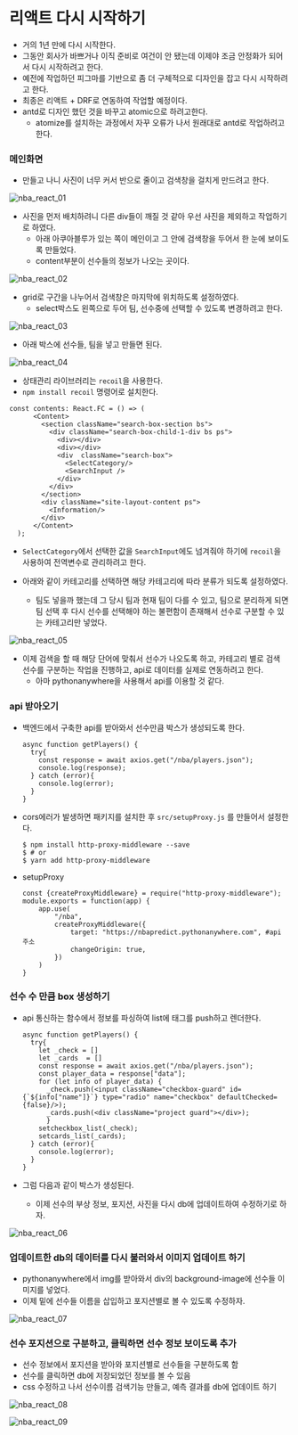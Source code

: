 # 리액트 다시 시작하기

- 거의 1년 만에 다시 시작한다.
- 그동안 회사가 바쁘거나 이직 준비로 여건이 안 됐는데 이제야 조금 안정화가 되어서 다시 시작하려고 한다.
- 예전에 작업하던 피그마를 기반으로 좀 더 구체적으로 디자인을 잡고 다시 시작하려고 한다.
- 최종은 리액트 + DRF로 연동하여 작업할 예정이다.
- antd로 디자인 했던 것을 바꾸고 atomic으로 하려고한다. 
  - atomize를 설치하는 과정에서 자꾸 오류가 나서 원래대로 antd로 작업하려고 한다.


### 메인화면

- 만들고 나니 사진이 너무 커서 반으로 줄이고 검색창을 걸치게 만드려고 한다.

![nba_react_01](img/nba_react_01.jpg)

- 사진을 먼저 배치하려니 다른 div들이 깨질 것 같아 우선 사진을 제외하고 작업하기로 하였다.
  - 아래 아쿠아블루가 있는 쪽이 메인이고 그 안에 검색창을 두어서 한 눈에 보이도록 만들었다.
  - content부분이 선수들의 정보가 나오는 곳이다.

![nba_react_02](img/nba_react_02.jpg)

- grid로 구간을 나누어서 검색창은 마지막에 위치하도록 설정하였다.
  - select박스도 왼쪽으로 두어 팀, 선수중에 선택할 수 있도록 변경하려고 한다.

![nba_react_03](img/nba_react_03.jpg)

- 아래 박스에 선수들, 팀을 넣고 만들면 된다.

![nba_react_04](img/nba_react_04.jpg)

- 상태관리 라이브러리는 `recoil`을 사용한다.
- `npm install recoil` 명령어로 설치한다.

```react
const contents: React.FC = () => (
      <Content>
        <section className="search-box-section bs">
          <div className="search-box-child-1-div bs ps">
            <div></div>
            <div></div>
            <div  className="search-box">
              <SelectCategory/>
              <SearchInput />
            </div>
          </div>
        </section>
        <div className="site-layout-content ps">
          <Information/>
        </div>
      </Content>
  );
```

- `SelectCategory`에서 선택한 값을 `SearchInput`에도 넘겨줘야 하기에 `recoil`을 사용하여 전역변수로 관리하려고 한다.

- 아래와 같이 카테고리를 선택하면 해당 카테고리에 따라 분류가 되도록 설정하였다.
  - 팀도 넣을까 했는데 그 당시 팀과 현재 팀이 다를 수 있고, 팀으로 분리하게 되면 팀 선택 후 다시 선수를 선택해야 하는 불편함이 존재해서 선수로 구분할 수 있는 카테고리만 넣었다.

![nba_react_05](img/nba_react_05.gif)

- 이제 검색을 할 때 해당 단어에 맞춰서 선수가 나오도록 하고, 카테고리 별로 검색 선수를 구분하는 작업을 진행하고, api로 데이터를 실제로 연동하려고 한다.
  - 아마 pythonanywhere을 사용해서 api를 이용할 것 같다.

### api 받아오기

- 백엔드에서 구축한 api를 받아와서 선수만큼 박스가 생성되도록 한다.

  ```react
  async function getPlayers() {
    try{
      const response = await axios.get("/nba/players.json");
      console.log(response);
    } catch (error){
      console.log(error);
    }
  }
  ```

- cors에러가 발생하면 패키지를 설치한 후 `src/setupProxy.js` 를 만들어서 설정한다.

  ```shell
  $ npm install http-proxy-middleware --save
  $ # or
  $ yarn add http-proxy-middleware
  ```

- setupProxy

  ```react
  const {createProxyMiddleware} = require("http-proxy-middleware");
  module.exports = function(app) {
      app.use(
          "/nba",
          createProxyMiddleware({
              target: "https://nbapredict.pythonanywhere.com", #api 주소
              changeOrigin: true,
          })
      )
  }
  ```


### 선수 수 만큼 box 생성하기

- api 통신하는 함수에서 정보를 파싱하여 list에 태그를 push하고 렌더한다.

  ```react
  async function getPlayers() {
    try{
      let _check = []
      let _cards  = []
      const response = await axios.get("/nba/players.json");
      const player_data = response["data"];
      for (let info of player_data) {
        _check.push(<input className="checkbox-guard" id={`${info["name"]}`} type="radio" name="checkbox" defaultChecked={false}/>);
        _cards.push(<div className="project guard"></div>);
        }
      setcheckbox_list(_check);
      setcards_list(_cards);
    } catch (error){
      console.log(error);
    }
  }
  ```

- 그럼 다음과 같이 박스가 생성된다.
  - 이제 선수의 부상 정보, 포지션, 사진을 다시 db에 업데이트하여 수정하기로 하자.

![nba_react_06](img/nba_react_06.jpg)

### 업데이트한 db의 데이터를 다시 불러와서 이미지 업데이트 하기

- pythonanywhere에서 img를 받아와서 div의 background-image에 선수들 이미지를 넣었다.
- 이제 밑에 선수들 이름을 삽입하고 포지션별로 볼 수 있도록 수정하자.

![nba_react_07](img/nba_react_07.jpg)

### 선수 포지션으로 구분하고, 클릭하면 선수 정보 보이도록 추가

- 선수 정보에서 포지션을 받아와 포지션별로 선수들을 구분하도록 함
- 선수를 클릭하면 db에 저장되었던 정보를 볼 수 있음
- css 수정하고 나서 선수이름 검색기능 만들고, 예측 결과를 db에 업데이트 하기

![nba_react_08](img/nba_react_08.png)

![nba_react_09](img/nba_react_09.gif)